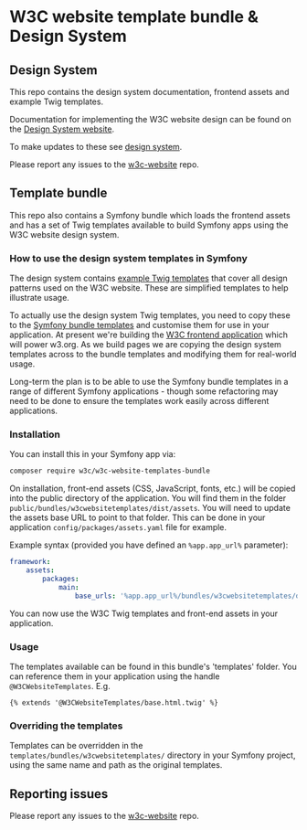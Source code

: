 # W3C website template bundle & Design System

## Design System

This repo contains the design system documentation, frontend assets and example Twig templates. 

Documentation for implementing the W3C website design can be found on the [Design System website](https://design-system.w3.org/).

To make updates to these see [design system](design-system.md).

Please report any issues to the [w3c-website](https://github.com/w3c/w3c-website/issues) repo.

## Template bundle

This repo also contains a Symfony bundle which loads the frontend assets and has a set of Twig templates available 
to build Symfony apps using the W3C website design system.

### How to use the design system templates in Symfony

The design system contains [example Twig templates](design-system-templates) that cover all design patterns used
on the W3C website. These are simplified templates to help illustrate usage. 

To actually use the design system Twig templates, you need to copy these to the [Symfony bundle templates](templates) 
and customise them for use in your application. At present we're building the 
[W3C frontend application](https://github.com/w3c/w3c-website-frontend) which will power 
w3.org. As we build pages we are copying the design system templates across to the bundle templates 
and modifying them for real-world usage. 

Long-term the plan is to be able to use the Symfony bundle templates in a range of different 
Symfony applications - though some refactoring may need to be done to ensure the templates work easily 
across different applications.

### Installation

You can install this in your Symfony app via:

```bash
composer require w3c/w3c-website-templates-bundle
```

On installation, front-end assets (CSS, JavaScript, fonts, etc.) will be copied into the public directory of the application.
You will find them in the folder `public/bundles/w3cwebsitetemplates/dist/assets`.
You will need to update the assets base URL to point to that folder. This can be done in your application `config/packages/assets.yaml` file for example.

Example syntax (provided you have defined an `%app.app_url%` parameter):

```yaml
framework:
    assets:
        packages:
            main:
                base_urls: '%app.app_url%/bundles/w3cwebsitetemplates/dist/assets/'
```
You can now use the W3C Twig templates and front-end assets in your application.

### Usage

The templates available can be found in this bundle's 'templates' folder. You can reference them in your application using the
handle `@W3CWebsiteTemplates`. E.g.

```twig
{% extends '@W3CWebsiteTemplates/base.html.twig' %}
```

### Overriding the templates

Templates can be overridden in the `templates/bundles/w3cwebsitetemplates/` directory in your 
Symfony project, using the same name and path as the original templates.

## Reporting issues

Please report any issues to the [w3c-website](https://github.com/w3c/w3c-website/issues) repo.
